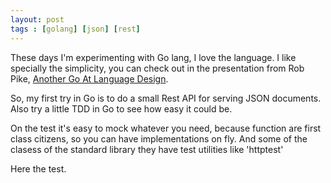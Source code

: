 ```yaml
---
layout: post
tags : [golang] [json] [rest]
---
```


These days I'm experimenting with Go lang, I love the language. I like specially the simplicity, you can check out
in the presentation from Rob Pike, [Another Go At Language Design](http://www.stanford.edu/class/ee380/Abstracts/100428-pike-stanford.pdf).

So, my first try in Go is to do a small Rest API for serving JSON documents. Also try a little TDD in Go to see how easy it could be.

On the test it's easy to mock whatever you need, because function are first class citizens, 
so you can have implementations on fly. And some of the clasess of the standard library they have test utilities like 'httptest'

Here the test.


